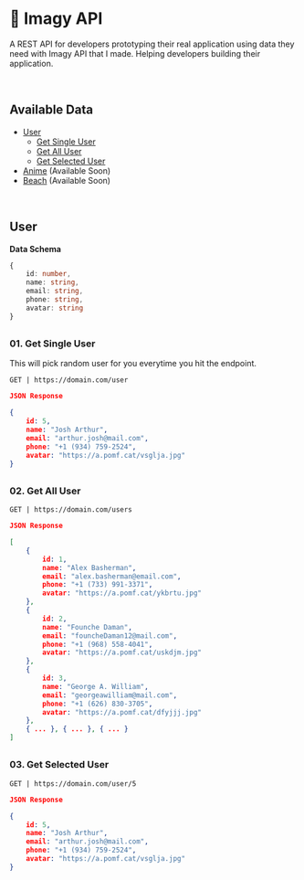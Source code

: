 <a id="home"></a>
# 🧩 Imagy API
A REST API for developers prototyping their real application using data they need with Imagy API that I made. Helping developers building their application.

<br/>

<a id="available-data"></a>
## Available Data
- [User](#user)
    - [Get Single User](#get-single-user)
    - [Get All User](#get-all-user)
    - [Get Selected User](#get-selected-user)
- [Anime](#anime) (Available Soon)
- [Beach](#beach) (Available Soon)

<br/>

<a id="installation-and-update"></a>
## User

**Data Schema**

```typescript
{
    id: number,
    name: string,
    email: string,
    phone: string,
    avatar: string
}
```

## 

<a id="get-single-user"></a>
### 01. Get Single User

This will pick random user for you everytime you hit the endpoint.

```
GET | https://domain.com/user
```

```JSON
JSON Response

{
    id: 5,
    name: "Josh Arthur",
    email: "arthur.josh@mail.com",
    phone: "+1 (934) 759-2524",
    avatar: "https://a.pomf.cat/vsglja.jpg"
}
```

## 

<a id="get-all-user"></a>
### 02. Get All User

```
GET | https://domain.com/users
```

```JSON
JSON Response

[
    {   
        id: 1,
        name: "Alex Basherman",
        email: "alex.basherman@email.com",
        phone: "+1 (733) 991-3371",
        avatar: "https://a.pomf.cat/ykbrtu.jpg"
    },
    {
        id: 2,
        name: "Founche Daman",
        email: "founcheDaman12@mail.com",
        phone: "+1 (968) 558-4041",
        avatar: "https://a.pomf.cat/uskdjm.jpg"
    },
    {
        id: 3,
        name: "George A. William",
        email: "georgeawilliam@mail.com",
        phone: "+1 (626) 830-3705",
        avatar: "https://a.pomf.cat/dfyjjj.jpg"
    },
    { ... }, { ... }, { ... }
]
```

## 

<a id="get-selected-user"></a>
### 03. Get Selected User

```
GET | https://domain.com/user/5
```

```JSON
JSON Response

{
    id: 5,
    name: "Josh Arthur",
    email: "arthur.josh@mail.com",
    phone: "+1 (934) 759-2524",
    avatar: "https://a.pomf.cat/vsglja.jpg"
}
```
<br/>